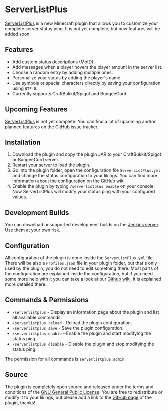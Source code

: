 ServerListPlus
==============

[ServerListPlus](https://github.com/Minecrell/ServerListPlus) is a new Minecraft plugin that allows you to customize your complete server status ping. It is not yet complete, but new features will be added soon.

Features
---------------------
- Add custom status descriptions (MotD).
- Add messages when a player hovers the player amount in the server list.
- Choose a random entry by adding multiple ones.
- Personalize your status by adding the player's name.
- Use symbols or special characters directly by saving your configuration using `UTF-8`.
- Currently supports CraftBukkit/Spigot and BungeeCord.

Upcoming Features
---------------------
[ServerListPlus](https://github.com/Minecrell/ServerListPlus) is not yet complete. You can find a lot of upcoming and/or planned features on the GitHub issue tracker.


Installation
---------------------
1.  Download the plugin and copy the plugin JAR to your CraftBukkit/Spigot or BungeeCord server.
2.  Restart your server to load the plugin.
3.  Go into the plugin folder, open the configuration file `ServerListPlus.yml` and change the status configuration to your likings. You can find more information about the configuration on the [GitHub wiki](https://github.com/Minecrell/ServerListPlus/wiki).
4.  Enable the plugin by typing `/serverlistplus enable` on your console. Now ServerListPlus will modify your status ping with your configured values.

Development Builds
---------------------
You can download unsupported development builds on the [Jenkins server](http://ci.minecrell.net/job/ServerListPlus/). Use them at your own risk.

Configuration
---------------------
All configuration of the plugin is done inside the `ServerListPlus.yml` file. There will be also a `Profiles.json` file in your plugin folder, but that's only used by the plugin, you do not need to edit something there. Most parts of the configuration are explained inside the configuration, but if you need some more help with it you can take a look at our [Github wiki](https://github.com/Minecrell/ServerListPlus/wiki), it is explained more detailed there.

Commands & Permissions
---------------------
- `/serverlistplus` - Display an information page about the plugin and list all available commands.
- `/serverlistplus reload` - Reload the plugin configuration.
- `/serverlistplus save` - Save the plugin configuration.
- `/serverlistplus enable` - Enable the plugin and start modifying the status ping.
- `/serverlistplus disable` - Disable the plugin and stop modifying the status ping.

The permission for all commands is `serverlistplus.admin`.

Source
---------------------
The plugin is completely open source and released under the terms and conditions of the [GNU General Public License](http://www.gnu.org/licenses/gpl-3.0). You are free to redistribute or modify it to your likings, but please add a link to the [GitHub page](https://github.com/Minecrell/ServerListPlus) of the plugin, thanks!
